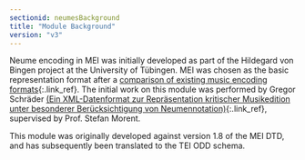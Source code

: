 ```yaml
---
sectionid: neumesBackground
title: "Module Background"
version: "v3"
---
```


Neume encoding in MEI was initially developed as part of the Hildegard von Bingen
project at
the University of Tübingen. MEI was chosen as the basic representation format after
a [comparison of existing
music encoding formats](http://www.dimused.uni-tuebingen.de/tuebingen_phase1_e.php){:.link_ref}. The initial work on this module was performed by Gregor
Schräder [(Ein
XML-Datenformat zur Repräsentation kritischer Musikedition unter besonderer Berücksichtigung
von Neumennotation)](http://www.dimused.uni-tuebingen.de/downloads/studienarbeit.pdf){:.link_ref}, supervised by Prof. Stefan Morent. 

This module was originally developed against version 1.8 of the MEI DTD, and has subsequently
been translated to the TEI ODD schema.

